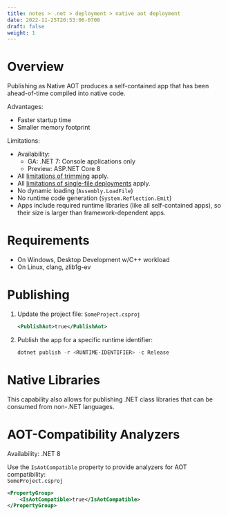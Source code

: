 ```yaml
---
title: notes > .net > deployment > native aot deployment
date: 2022-11-25T20:53:06-0700
draft: false
weight: 1
---
```

# Overview
Publishing as Native AOT produces a self-contained app that has been ahead-of-time compiled into native code.

Advantages:
- Faster startup time
- Smaller memory footprint

Limitations:
- Availability: 
  - GA: .NET 7: Console applications only
  - Preview: ASP.NET Core 8 
- All [limitations of trimming](https://learn.microsoft.com/en-us/dotnet/core/deploying/trimming/incompatibilities) apply.
- All [limitations of single-file deployments](https://learn.microsoft.com/en-us/dotnet/core/deploying/single-file/overview?tabs=cli#api-incompatibility) apply.
- No dynamic loading (`Assembly.LoadFile`)
- No runtime code generation (`System.Reflection.Emit`)
- Apps include required runtime libraries (like all self-contained apps), so their size is larger than framework-dependent apps.

# Requirements
- On Windows, Desktop Development w/C++ workload
- On Linux, clang, zlib1g-ev

# Publishing
1. Update the project file:
    `SomeProject.csproj`  
    ```xml
    <PublishAot>true</PublishAot>
    ```
2. Publish the app for a specific runtime identifier:
    ```powershell
    dotnet publish -r <RUNTIME-IDENTIFIER> -c Release
    ```

# Native Libraries
This capability also allows for publishing .NET class libraries that can be consumed from non-.NET languages.

# AOT-Compatibility Analyzers
<g>Availability: .NET 8</g>  

Use the `IsAotCompatible` property to provide analyzers for AOT compatibility:  
`SomeProject.csproj`  
```xml
<PropertyGroup>
    <IsAotCompatible>true</IsAotCompatible>
</PropertyGroup>
```
